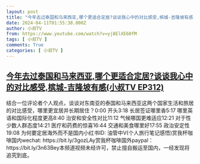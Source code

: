 ```yaml
---
layout: post
title: "今年去过泰国和马来西亚,哪个更适合定居?谈谈我心中的对比感受,槟城-吉隆坡有感(小叔TV EP312)"
date: 2024-04-11T01:55:38.000Z
author: 小叔TV
from: https://www.youtube.com/watch?v=yj8ElXE60fM
tags: [ 小叔TV ]
comments: True
categories: [ 小叔TV ]
---
```

<!--1712800538000-->
[今年去过泰国和马来西亚,哪个更适合定居?谈谈我心中的对比感受,槟城-吉隆坡有感(小叔TV EP312)](https://www.youtube.com/watch?v=yj8ElXE60fM)
------

<div>
结合一位评论者个人观点，谈谈对东南亚的泰国和马来西亚这两个国家生活和旅居的对比感受，哪里更宜居并长期居住？0:00 开头3:18 长居签证哪里香5:17 哪里英语和国际化程度更高8:40 治安和安全性对比11:12 气候哪国更难适应12:21 对于性少数人群态度14:21 医疗和药费的惊喜16:44 交通和美食哪里好17:55 政治安定性19:08 为何要定居海外而不是国内小红书ID: 油管中V(个人旅行笔记感悟)赏我杯咖啡国内wechat: https://bit.ly/3gozLAy赏我杯咖啡国外paypal：https://bit.ly/3n63Bey本频道视频未经许可，禁止擅自搬运至国内，一经发现将追究到底。
</div>
